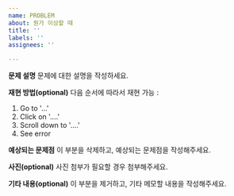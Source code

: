```yaml
---
name: PROBLEM
about: 뭔가 이상할 때
title: ''
labels: ''
assignees: ''

---
```


**문제 설명**
문제에 대한 설명을 작성하세요.

**재현 방법(optional)**
다음 순서에 따라서 재현 가능 :

1. Go to '...'
2. Click on '....'
3. Scroll down to '....'
4. See error

**예상되는 문제점**
이 부분을 삭제하고, 예상되는 문제점을 작성해주세요.

**사진(optional)**
사진 첨부가 필요할 경우 첨부해주세요.

**기타 내용(optional)**
이 부분을 제거하고, 기타 메모할 내용을 작성해주세요.
